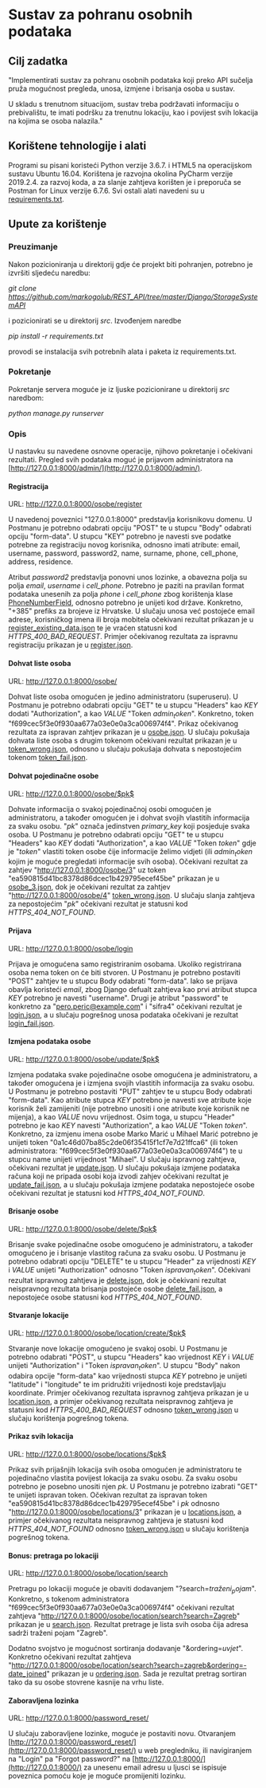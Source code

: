 # Sustav za pohranu osobnih podataka

## Cilj zadatka

"Implementirati sustav za pohranu osobnih podataka koji preko API sučelja pruža mogućnost pregleda, unosa, izmjene i brisanja osoba u sustav.

 U skladu s trenutnom situacijom, sustav treba podržavati informaciju o prebivalištu, te imati podršku za trenutnu lokaciju, kao i povijest svih lokacija na kojima se osoba nalazila."


## Korištene tehnologije i alati

Programi su pisani koristeći Python verzije 3.6.7. i HTML5 na operacijskom sustavu Ubuntu 16.04. Korištena je razvojna okolina PyCharm verzije 2019.2.4. za razvoj koda, a za slanje zahtjeva korišten je i preporuča se Postman for Linux verzije 6.7.6. Svi ostali alati navedeni su u [requirements.txt](https://github.com/markogolub/REST_API/blob/master/Django/StorageSystemAPI/src/requirements.txt).

## Upute za korištenje

### Preuzimanje

Nakon pozicioniranja u direktorij gdje će projekt biti pohranjen, potrebno je izvršiti sljedeću naredbu:

*git clone https://github.com/markogolub/REST_API/tree/master/Django/StorageSystemAPI*

i pozicionirati se u direktorij *src*. Izvođenjem naredbe

*pip install -r requirements.txt*

provodi se instalacija svih potrebnih alata i paketa iz requirements.txt. 

### Pokretanje

Pokretanje servera moguće je iz ljuske pozicionirane u direktorij *src* naredbom:

*python manage.py runserver*

### Opis

U nastavku su navedene osnovne operacije, njihovo pokretanje i očekivani rezultati.
Pregled svih podataka moguć je prijavom administratora na [http://127.0.0.1:8000/admin/](http://127.0.0.1:8000/admin/). 

#### Registracija 

URL: http://127.0.0.1:8000/osobe/register

U navedenoj poveznici "127.0.0.1:8000" predstavlja korisnikovu domenu. U Postmanu je potrebno odabrati opciju "POST" te u stupcu "Body" odabrati opciju "form-data". U stupcu "KEY" potrebno je navesti sve podatke potrebne za registraciju novog korisnika, odnosno imati atribute: email, username, password, password2, name, surname, phone, cell_phone, address, residence.

Atribut *password2* predstavlja ponovni unos lozinke, a obavezna polja su polja *email*, *username* i *cell_phone*. Potrebno je paziti na pravilan format podataka unesenih za polja *phone* i *cell_phone* zbog korištenja klase [PhoneNumberField](https://pypi.org/project/django-phonenumber-field/), odnosno potrebno je unijeti kod države. Konkretno, "+385" prefiks za brojeve iz Hrvatske.
U slučaju unosa već postojeće email adrese, korisničkog imena ili broja mobitela očekivani rezultat prikazan je u [register_existing_data.json](https://github.com/markogolub/REST_API/blob/master/Django/StorageSystemAPI/expected_results/register_existing_data.json) te je vraćen statusni kod *HTTPS_400_BAD_REQUEST*. Primjer očekivanog rezultata za ispravnu registraciju prikazan je u [register.json](https://github.com/markogolub/REST_API/blob/master/Django/StorageSystemAPI/expected_results/register.json).

#### Dohvat liste osoba

URL: http://127.0.0.1:8000/osobe/

Dohvat liste osoba omogućen je jedino administratoru (superuseru). U Postmanu je potrebno odabrati opciju "GET" te u stupcu "Headers" kao *KEY* dodati "Authorization", a kao *VALUE* "Token $admin_token$". Konkretno, token "f699cec5f3e0f930aa677a03e0e0a3ca006974f4". Prikaz očekivanog rezultata za ispravan zahtjev prikazan je u [osobe.json](https://github.com/markogolub/REST_API/blob/master/Django/StorageSystemAPI/expected_results/osobe.json). U slučaju pokušaja dohvata liste osoba s drugim tokenom očekivani rezultat prikazan je u [token_wrong.json](https://github.com/markogolub/REST_API/blob/master/Django/StorageSystemAPI/expected_results/token_wrong.json), odnosno u slučaju pokušaja dohvata s nepostojećim tokenom [token_fail.json](https://github.com/markogolub/REST_API/blob/master/Django/StorageSystemAPI/expected_results/token_fail.json).

#### Dohvat pojedinačne osobe

URL: http://127.0.0.1:8000/osobe/$pk$

Dohvate informacija o svakoj pojedinačnoj osobi omogućen je administratoru, a također omogućen je i dohvat svojih vlastitih informacija za svaku osobu. "$pk$" označa jedinstven *primary_key* koji posjeduje svaka osoba. U Postmanu je potrebno odabrati opciju "GET" te u stupcu "Headers" kao *KEY* dodati "Authorization", a kao *VALUE* "Token $token$" gdje je "$token$" vlastiti token osobe čije informacije želimo vidjeti (ili $admin_token$ kojim je moguće pregledati informacije svih osoba). Očekivani rezultat za zahtjev "http://127.0.0.1:8000/osobe/3" uz token "ea590815d41bc8378d86dcec1b429795ecef45be" prikazan je u [osobe_3.json](https://github.com/markogolub/REST_API/blob/master/Django/StorageSystemAPI/expected_results/osobe_3.json), dok je očekivani rezultat za zahtjev "http://127.0.0.1:8000/osobe/4" [token_wrong.json](https://github.com/markogolub/REST_API/blob/master/Django/StorageSystemAPI/expected_results/token_wrong.json). U slučaju slanja zahtjeva za nepostojećim "$pk$" očekivani rezultat je statusni kod *HTTPS_404_NOT_FOUND*. 

#### Prijava

URL: http://127.0.0.1:8000/osobe/login

Prijava je omogućena samo registriranim osobama. Ukoliko registrirana osoba nema token on će biti stvoren. U Postmanu je potrebno postaviti "POST" zahtjev te u stupcu Body odabrati "form-data". Iako se prijava obavlja koristeći *email*, zbog Django defualt zahtjeva kao prvi atribut stupca *KEY* potrebno je navesti "username". Drugi je atribut "password" te konkretno za "pero.peric@example.com" i "sifra4" očekivani rezultat je [login.json](https://github.com/markogolub/REST_API/blob/master/Django/StorageSystemAPI/expected_results/login.json), a u slučaju pogrešnog unosa podataka očekivani je rezultat [login_fail.json](https://github.com/markogolub/REST_API/blob/master/Django/StorageSystemAPI/expected_results/login_fail.json).

#### Izmjena podataka osobe

URL: http://127.0.0.1:8000/osobe/update/$pk$

Izmjena podataka svake pojedinačne osobe omogućena je administratoru, a također omogućena je i izmjena svojih vlastitih informacija za svaku osobu. U Postmanu je potrebno postaviti "PUT" zahtjev te u stupcu Body odabrati "form-data". Kao atribute stupca *KEY* potrebno je navesti sve atribute koje korisnik želi zamijeniti (nije potrebno unositi i one atribute koje korisnik ne mijenja), a kao *VALUE* novu vrijednost. Osim toga, u stupcu "Header" potrebno je kao *KEY* navesti "Authorization", a kao *VALUE* "Token $token$". Konkretno, za izmjenu imena osobe Marko Marić u Mihael Marić potrebno je unijeti token "0a1c46d07ba85c2de06f35415f1cf7e7d21ffca6" (ili token administratora: "f699cec5f3e0f930aa677a03e0e0a3ca006974f4") te u stupcu name unijeti vrijednost "Mihael". U slučaju ispravnog zahtjeva, očekivani rezultat je [update.json](https://github.com/markogolub/REST_API/blob/master/Django/StorageSystemAPI/expected_results/update.json). U slučaju pokušaja izmjene podataka računa koji ne pripada osobi koja izvodi zahjev očekivani rezultat je [update_fail.json](https://github.com/markogolub/REST_API/blob/master/Django/StorageSystemAPI/expected_results/update_fail.json), a u slučaju pokušaja izmjene podataka nepostojeće osobe očekivani rezultat je statusni kod *HTTPS_404_NOT_FOUND*.

#### Brisanje osobe

URL: http://127.0.0.1:8000/osobe/delete/$pk$

Brisanje svake pojedinačne osobe omogućeno je administratoru, a također omogućeno je i brisanje vlastitog računa za svaku osobu. U Postmanu je potrebno odabrati opciju "DELETE" te u stupcu "Header" za vrijednosti *KEY* i *VALUE* unijeti "Authorization" odnosno "Token $ispravan_token$". Očekivani rezultat ispravnog zahtjeva je [delete.json](https://github.com/markogolub/REST_API/blob/master/Django/StorageSystemAPI/expected_results/delete.json), dok je očekivani rezultat neispravnog rezultata brisanja postojeće osobe [delete_fail.json](https://github.com/markogolub/REST_API/blob/master/Django/StorageSystemAPI/expected_results/delete_fail.json), a nepostojeće osobe statusni kod *HTTPS_404_NOT_FOUND*.

#### Stvaranje lokacije 

URL: http://127.0.0.1:8000/osobe/location/create/$pk$

Stvaranje nove lokacije omogućeno je svakoj osobi. U Postmanu je potrebno odabrati "POST", u stupcu "Headers" kao vrijednost *KEY* i *VALUE* unijeti "Authorization" i "Token $ispravan_token$". U stupcu "Body" nakon odabira opcije "form-data" kao vrijednosti stupca *KEY* potrebno je unijeti "latitude" i "longitude" te im pridružiti vrijednosti koje predstavljaju koordinate. Primjer očekivanog rezultata ispravnog zahtjeva prikazan je u [location.json](https://github.com/markogolub/REST_API/blob/master/Django/StorageSystemAPI/expected_results/location.json), a primjer očekivanog rezultata neispravnog zahtjeva je statusni kod *HTTPS_400_BAD_REQUEST* odnosno [token_wrong.json](https://github.com/markogolub/REST_API/blob/master/Django/StorageSystemAPI/expected_results/token_wrong.json) u slučaju korištenja pogrešnog tokena.

#### Prikaz svih lokacija

URL: http://127.0.0.1:8000/osobe/locations/$pk$

Prikaz svih prijašnjih lokacija svih osoba omogućen je administratoru te pojedinačno vlastita povijest lokacija za svaku osobu. Za svaku osobu potrebno je posebno unositi njen *$pk$*. U Postmanu je potrebno izabrati "GET" te unijeti ispravan token. Očekivan rezultat za ispravan token "ea590815d41bc8378d86dcec1b429795ecef45be" i *$pk$* odnosno "http://127.0.0.1:8000/osobe/locations/3" prikazan je u [locations.json](https://github.com/markogolub/REST_API/blob/master/Django/StorageSystemAPI/expected_results/locations.json), a primjer očekivanog rezultata neispravnog zahtjeva je statusni kod *HTTPS_404_NOT_FOUND* odnosno [token_wrong.json](https://github.com/markogolub/REST_API/blob/master/Django/StorageSystemAPI/expected_results/token_wrong.json) u slučaju korištenja pogrešnog tokena.

#### Bonus: pretraga po lokaciji

URL: http://127.0.0.1:8000/osobe/location/search

Pretragu po lokaciji moguće je obaviti dodavanjem "?search=$traženi_pojam$". Konkretno, s tokenom administratora "f699cec5f3e0f930aa677a03e0e0a3ca006974f4" očekivani rezultat zahtjeva "http://127.0.0.1:8000/osobe/location/search?search=Zagreb" prikazan je u [search.json](https://github.com/markogolub/REST_API/blob/master/Django/StorageSystemAPI/expected_results/search.json). Rezultat pretrage je lista svih osoba čija adresa sadrži traženi pojam "Zagreb". 

Dodatno svojstvo je mogućnost sortiranja dodavanje "&ordering=$uvjet$". Konkretno očekivani rezultat zahtjeva "http://127.0.0.1:8000/osobe/location/search?search=zagreb&ordering=-date_joined" prikazan je u [ordering.json](https://github.com/markogolub/REST_API/blob/master/Django/StorageSystemAPI/expected_results/ordering.json). Sada je rezultat pretrag sortiran tako da su osobe stovrene kasnije na vrhu liste. 

#### Zaboravljena lozinka

URL: http://127.0.0.1:8000/password_reset/

U slučaju zaboravljene lozinke, moguće je postaviti novu. Otvaranjem [http://127.0.0.1:8000/password_reset/](http://127.0.0.1:8000/password_reset/) u web pregledniku, ili navigiranjem na "Login" pa "Forgot password?" na [http://127.0.0.1:8000/](http://127.0.0.1:8000/) za unesenu email adresu u ljusci se ispisuje poveznica pomoću koje je moguće promijeniti lozinku. 

